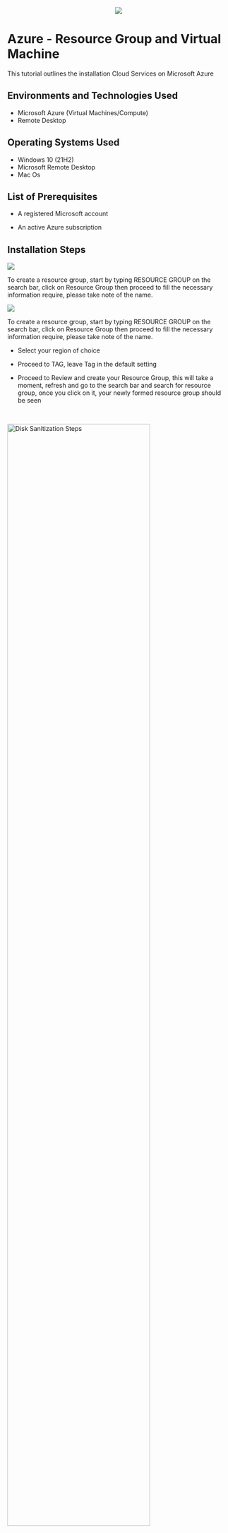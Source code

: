 <p align="center">
<img src="https://i.imgur.com/w9oAkDM.png"/>
</p>

<h1>Azure - Resource Group and Virtual Machine</h1>
This tutorial outlines the installation Cloud Services on Microsoft Azure<br />


<h2>Environments and Technologies Used</h2>

- Microsoft Azure (Virtual Machines/Compute)
- Remote Desktop

<h2>Operating Systems Used </h2>

- Windows 10</b> (21H2)
- Microsoft Remote Desktop
- Mac Os

<h2>List of Prerequisites</h2>

- A registered Microsoft account

- An active Azure subscription

<h2>Installation Steps</h2>


<p>
<img src="https://imgur.com/To2bUyi.png"/>
</p>
<p>

To create a resource group, start by typing RESOURCE GROUP on the search bar, click on Resource Group then proceed to fill the necessary information require, please take note of the name. 

<p>
<img src="https://i.imgur.com/YxFeUdc.png"/>
</p>
<p>

To create a resource group, start by typing RESOURCE GROUP on the search bar, click on Resource Group then proceed to fill the necessary information require, please take note of the name. 

  - Select your region of choice
  
  - Proceed to TAG, leave Tag in the default setting
  
  - Proceed to Review and create your Resource Group, this will take a moment, refresh and go to the search bar and search for resource group, once you click on it, your newly formed resource group should be seen 

</p>
<br />

<p>
<img src="https://i.imgur.com/7J3krT3.png" height="80%" width="80%" alt="Disk Sanitization Steps"/>
</p>
<p>
Lorem ipsum dolor sit amet, consectetur adipiscing elit, sed do eiusmod tempor incididunt ut labore et dolore magna aliqua. Ut enim ad minim veniam, quis nostrud exercitation ullamco laboris nisi ut aliquip ex ea commodo consequat. Duis aute irure dolor in reprehenderit in voluptate velit esse cillum dolore eu fugiat nulla pariatur.
</p>
<br />

<p>
<img src="https://i.imgur.com/ROZR6AO.png"/>
</p>
<p>
Lorem ipsum dolor sit amet, consectetur adipiscing elit, sed do eiusmod tempor incididunt ut labore et dolore magna aliqua. Ut enim ad minim veniam, quis nostrud exercitation ullamco laboris nisi ut aliquip ex ea commodo consequat. Duis aute irure dolor in reprehenderit in voluptate velit esse cillum dolore eu fugiat nulla pariatur.
</p>
<br />

<p>
<img src="https://i.imgur.com/nCxk3iO.png"/>
</p>
<p>
Lorem ipsum dolor sit amet, consectetur adipiscing elit, sed do eiusmod tempor incididunt ut labore et dolore magna aliqua. Ut enim ad minim veniam, quis nostrud exercitation ullamco laboris nisi ut aliquip ex ea commodo consequat. Duis aute irure dolor in reprehenderit in voluptate velit esse cillum dolore eu fugiat nulla pariatur.
</p>
<br />
